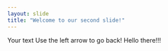 ```yaml
---
layout: slide
title: "Welcome to our second slide!"
---
```

Your text
Use the left arrow to go back!
Hello there!!!

